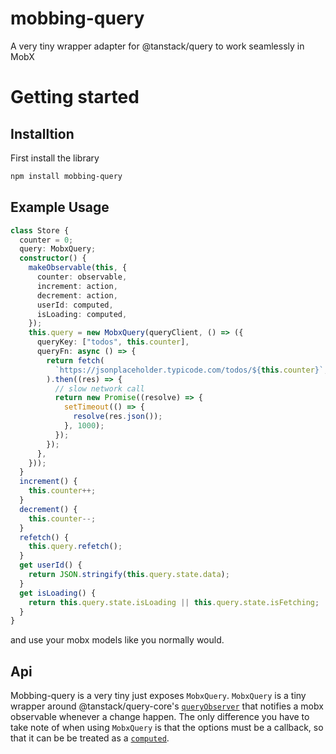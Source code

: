 # mobbing-query

A very tiny wrapper adapter for @tanstack/query to work seamlessly in MobX

# Getting started
## Installtion
First install the library
```bash
npm install mobbing-query
```
## Example Usage

```ts
class Store {
  counter = 0;
  query: MobxQuery;
  constructor() {
    makeObservable(this, {
      counter: observable,
      increment: action,
      decrement: action,
      userId: computed,
      isLoading: computed,
    });
    this.query = new MobxQuery(queryClient, () => ({
      queryKey: ["todos", this.counter],
      queryFn: async () => {
        return fetch(
          `https://jsonplaceholder.typicode.com/todos/${this.counter}`,
        ).then((res) => {
          // slow network call
          return new Promise((resolve) => {
            setTimeout(() => {
              resolve(res.json());
            }, 1000);
          });
        });
      },
    }));
  }
  increment() {
    this.counter++;
  }
  decrement() {
    this.counter--;
  }
  refetch() {
    this.query.refetch();
  }
  get userId() {
    return JSON.stringify(this.query.state.data);
  }
  get isLoading() {
    return this.query.state.isLoading || this.query.state.isFetching;
  }
}
```
and use your mobx models like you normally would.

## Api

Mobbing-query is a very tiny just exposes `MobxQuery`. `MobxQuery` is a tiny wrapper around @tanstack/query-core's  [`queryObserver`](https://tanstack.com/query/v5/docs/reference/QueryObserver) that notifies a mobx observable whenever a change happen.
The only difference you have to take note of when using `MobxQuery` is that the options must be a callback, so that it can be be treated as a [`computed`](https://mobx.js.org/computeds.html).

